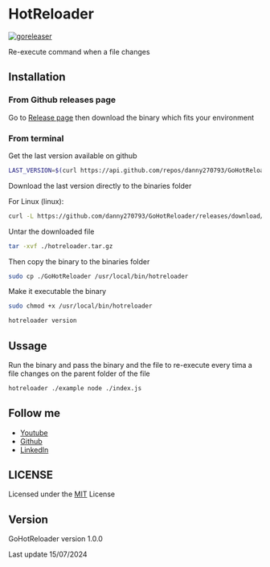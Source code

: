 # HotReloader

[![goreleaser](https://github.com/danny270793/GoHotReloader/actions/workflows/release.yaml/badge.svg)](https://github.com/danny270793/GoHotReloader/actions/workflows/release.yaml)

Re-execute command when a file changes

## Installation

### From Github releases page

Go to [Release page](https://github.com/danny270793/gohotreloader/releases) then download the binary which fits your environment

### From terminal

Get the last version available on github

```bash
LAST_VERSION=$(curl https://api.github.com/repos/danny270793/GoHotReloader/releases/latest | grep tag_name | cut -d '"' -f 4)
```

Download the last version directly to the binaries folder

For Linux (linux):

```bash
curl -L https://github.com/danny270793/GoHotReloader/releases/download/${LAST_VERSION}/GoHotReloader_${LAST_VERSION}_linux_amd64.tar.gz -o ./hotreloader.tar.gz
```

Untar the downloaded file

```bash
tar -xvf ./hotreloader.tar.gz
```

Then copy the binary to the binaries folder

```bash
sudo cp ./GoHotReloader /usr/local/bin/hotreloader
```

Make it executable the binary

```bash
sudo chmod +x /usr/local/bin/hotreloader
```

```bash
hotreloader version
```

## Ussage

Run the binary and pass the binary and the file to re-execute every tima a file changes on the parent folder of the file

```bash
hotreloader ./example node ./index.js
```

## Follow me

- [Youtube](https://www.youtube.com/channel/UC5MAQWU2s2VESTXaUo-ysgg)
- [Github](https://www.github.com/danny270793/)
- [LinkedIn](https://www.linkedin.com/in/danny270793)

## LICENSE

Licensed under the [MIT](license.md) License

## Version

GoHotReloader version 1.0.0

Last update 15/07/2024

